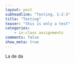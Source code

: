 ```yaml
---
layout: post
subheadline: "Testing, 1-2-3"
title: "Testing"
teaser: "this is only a test"
categories:
    - in-class assignments
comments: false
show_meta: true
---
```


La de da